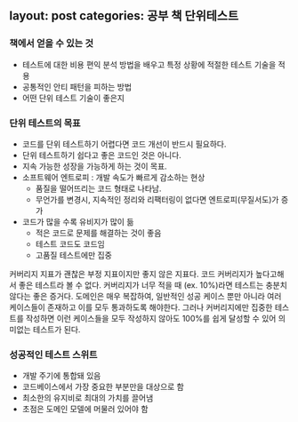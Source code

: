 layout: post
categories: 공부 책 단위테스트
---

### 책에서 얻을 수 있는 것
- 테스트에 대한 비용 편익 분석 방법을 배우고 특정 상황에 적절한 테스트 기술을 적용 
- 공통적인 안티 패턴을 피하는 방법
- 어떤 단위 테스트 기술이 좋은지 

### 단위 테스트의 목표
- 코드를 단위 테스트하기 어렵다면 코드 개선이 반드시 필요하다.
- 단위 테스트하기 쉽다고 좋은 코드인 것은 아니다. 
- 지속 가능한 성장을 가능하게 하는 것이 목표. 
- 소프트웨어 엔트로피 : 개발 속도가 빠르게 감소하는 현상 
    - 품질을 떨어뜨리는 코드 형태로 나타남. 
    - 무언가를 변경시, 지속적인 정리와 리팩터링이 없다면 엔트로피(무질서도)가 증가 
- 코드가 많을 수록 유비지가 많이 듦
    - 적은 코드로 문제를 해결하는 것이 좋음
    - 테스트 코드도 코드임 
    - 고품질 테스트에만 집중

커버리지 지표가 괜찮은 부정 지표이지만 좋지 않은 지표다. 코드 커버리지가 높다고해서 좋은 테스트라 볼 수 없다.
커버리지가 너무 적을 때 (ex. 10%)라면 테스트는 충분치 않다는 좋은 증거다. 
도메인은 매우 복잡하여, 일반적인 성공 케이스 뿐만 아니라 여러 케이스들이 존재하고 이를 모두 통과하도록 해야한다. 
그러나 커버리지에만 집중한 테스트를 작성하면 이런 케이스들을 모두 작성하지 않아도 100%를 쉽게 달성할 수 있어 의미없는 테스트가 된다. 



### 성공적인 테스트 스위트
- 개발 주기에 통합돼 있음
- 코드베이스에서 가장 중요한 부분만을 대상으로 함
- 최소한의 유지비로 최대의 가치를 끌어냄 
- 초점은 도메인 모델에 머물러 있어야 함 
